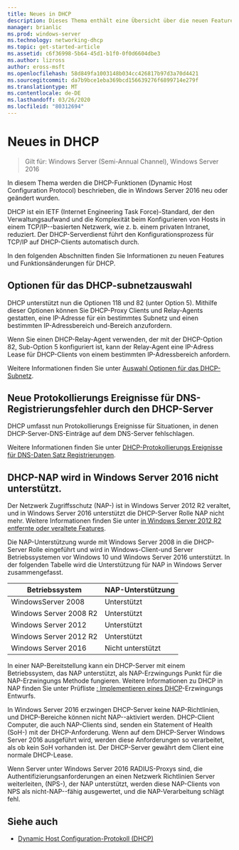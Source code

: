 ```yaml
---
title: Neues in DHCP
description: Dieses Thema enthält eine Übersicht über die neuen Features für DHCP (Dynamic Host Configuration Protocol) in Windows Server 2016.
manager: brianlic
ms.prod: windows-server
ms.technology: networking-dhcp
ms.topic: get-started-article
ms.assetid: c6f36998-5b64-45d1-b1f0-0f0d6604dbe3
ms.author: lizross
author: eross-msft
ms.openlocfilehash: 58d849fa1003148b034cc426817b97d3a70d4421
ms.sourcegitcommit: da7b9bce1eba369bcd156639276f6899714e279f
ms.translationtype: MT
ms.contentlocale: de-DE
ms.lasthandoff: 03/26/2020
ms.locfileid: "80312694"
---
```

# <a name="whats-new-in-dhcp"></a>Neues in DHCP

>Gilt für: Windows Server (Semi-Annual Channel), Windows Server 2016

In diesem Thema werden die DHCP-Funktionen (Dynamic Host Configuration Protocol) beschrieben, die in Windows Server 2016 neu oder geändert wurden.
  
DHCP ist ein IETF (Internet Engineering Task Force)-Standard, der den Verwaltungsaufwand und die Komplexität beim Konfigurieren von Hosts in einem TCP/IP-\-basierten Netzwerk, wie z. b. einem privaten Intranet, reduziert. Der DHCP-Serverdienst führt den Konfigurationsprozess für TCP/IP auf DHCP-Clients automatisch durch.

In den folgenden Abschnitten finden Sie Informationen zu neuen Features und Funktionsänderungen für DHCP.

## <a name="dhcp-subnet-selection-options"></a>Optionen für das DHCP-subnetzauswahl

DHCP unterstützt nun die Optionen 118 und 82 \(unter Option 5\). Mithilfe dieser Optionen können Sie DHCP-Proxy Clients und Relay-Agents gestatten, eine IP-Adresse für ein bestimmtes Subnetz und einen bestimmten IP-Adressbereich und-Bereich anzufordern.


Wenn Sie einen DHCP-Relay-Agent verwenden, der mit der DHCP-Option 82, Sub\-Option 5 konfiguriert ist, kann der Relay-Agent eine IP-Adress Lease für DHCP-Clients von einem bestimmten IP-Adressbereich anfordern.

Weitere Informationen finden Sie unter [Auswahl Optionen für das DHCP-Subnetz](dhcp-subnet-options.md).

## <a name="new-logging-events-for-dns-registration-failures-by-the-dhcp-server"></a>Neue Protokollierungs Ereignisse für DNS-Registrierungsfehler durch den DHCP-Server

DHCP umfasst nun Protokollierungs Ereignisse für Situationen, in denen DHCP-Server-DNS-Einträge auf dem DNS-Server fehlschlagen.

Weitere Informationen finden Sie unter [DHCP-Protokollierungs Ereignisse für DNS-Daten Satz Registrierungen](dhcp-dns-events.md).

## <a name="dhcp-nap-is-not-supported-in-windows-server-2016"></a>DHCP-NAP wird in Windows Server 2016 nicht unterstützt.

Der Netzwerk Zugriffsschutz \(NAP-\) ist in Windows Server 2012 R2 veraltet, und in Windows Server 2016 unterstützt die DHCP-Server Rolle NAP nicht mehr. Weitere Informationen finden Sie unter [in Windows Server 2012 R2 entfernte oder veraltete Features](https://technet.microsoft.com/library/dn303411.aspx).  
  
Die NAP-Unterstützung wurde mit Windows Server 2008 in die DHCP-Server Rolle eingeführt und wird in Windows-Client-und Server Betriebssystemen vor Windows 10 und Windows Server 2016 unterstützt. In der folgenden Tabelle wird die Unterstützung für NAP in Windows Server zusammengefasst.  
  
|Betriebssystem|NAP-Unterstützung|  
|--------------------|---------------|  
| WindowsServer 2008 |Unterstützt|  
| Windows Server 2008 R2 |Unterstützt|  
| Windows Server 2012 |Unterstützt|  
| Windows Server 2012 R2 |Unterstützt|  
| Windows Server 2016|Nicht unterstützt|  
  
In einer NAP-Bereitstellung kann ein DHCP-Server mit einem Betriebssystem, das NAP unterstützt, als NAP-Erzwingungs Punkt für die NAP-Erzwingungs Methode fungieren. Weitere Informationen zu DHCP in NAP finden Sie unter Prüfliste [: Implementieren eines DHCP](https://technet.microsoft.com/library/dd314186.aspx)-Erzwingungs Entwurfs.  
  
In Windows Server 2016 erzwingen DHCP-Server keine NAP-Richtlinien, und DHCP-Bereiche können nicht NAP-\-aktiviert werden. DHCP-Client Computer, die auch NAP-Clients sind, senden ein Statement of Health \(SoH-\) mit der DHCP-Anforderung. Wenn auf dem DHCP-Server Windows Server 2016 ausgeführt wird, werden diese Anforderungen so verarbeitet, als ob kein SoH vorhanden ist. Der DHCP-Server gewährt dem Client eine normale DHCP-Lease. 

Wenn Server unter Windows Server 2016 RADIUS-Proxys sind, die Authentifizierungsanforderungen an einen Netzwerk Richtlinien Server weiterleiten, \(NPS-\), der NAP unterstützt, werden diese NAP-Clients von NPS als nicht-NAP-\-fähig ausgewertet, und die NAP-Verarbeitung schlägt fehl.
  
## <a name="see-also"></a>Siehe auch  
  
-   [Dynamic Host Configuration-Protokoll (DHCP)](Dynamic-Host-Configuration-Protocol--DHCP-.md)  
  

